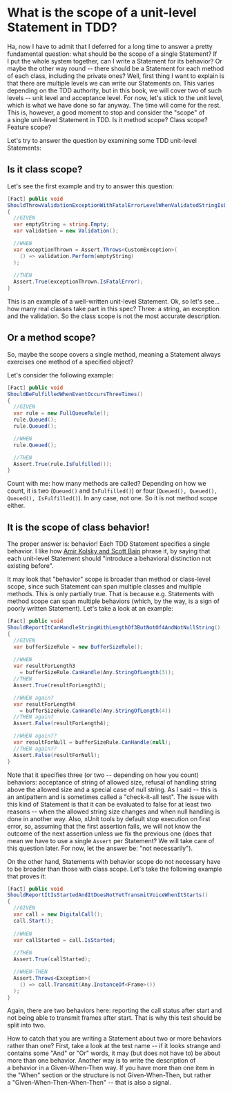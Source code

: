 What is the scope of a unit-level Statement in TDD?
===================================================

Ha, now I have to admit that I deferred for a long time to answer a pretty fundamental question: what should be the scope of a single Statement? If I put the whole system together, can I write a Statement for its behavior? Or maybe the other way round -- there should be a Statement for each method of each class, including the private ones? Well, first thing I want to explain is that there are multiple levels we can write our Statements on. This varies depending on the TDD authority, but in this book, we will cover two of such levels -- unit level and acceptance level. For now, let's stick to the unit level, which is what we have done so far anyway. The time will come for the rest. This is, however, a good moment to stop and consider the "scope" of a single unit-level Statement in TDD. Is it method scope? Class scope? Feature scope?

Let's try to answer the question by examining some TDD unit-level Statements:

Is it class scope? 
------------------

Let's see the first example and try to answer this question:

```csharp
[Fact] public void
ShouldThrowValidationExceptionWithFatalErrorLevelWhenValidatedStringIsEmpty()
{
  //GIVEN
  var emptyString = string.Empty;
  var validation = new Validation();

  //WHEN
  var exceptionThrown = Assert.Throws<CustomException>(
    () => validation.Perform(emptyString) 
  );
  
  //THEN
  Assert.True(exceptionThrown.IsFatalError);
}
```

This is an example of a well-written unit-level Statement. Ok, so let's see... how many real classes take part in this spec? Three: a string, an exception and the validation. So the class scope is not the most accurate description.

Or a method scope?
------------------

So, maybe the scope covers a single method, meaning a Statement always exercises one method of a specified object?

Let's consider the following example:

```csharp
[Fact] public void 
ShouldBeFulfilledWhenEventOccursThreeTimes()
{
  //GIVEN
  var rule = new FullQueueRule();
  rule.Queued();
  rule.Queued();

  //WHEN
  rule.Queued();

  //THEN
  Assert.True(rule.IsFulfilled());
}
```

Count with me: how many methods are called? Depending on how we count, it is two (`Queued()` and `IsFulfilled()`) or four (`Queued(), Queued(), Queued(), IsFulfilled()`). In any case, not one. So it is not method scope either.

It is the scope of class behavior!
----------------------------------

The proper answer is: behavior! Each TDD Statement specifies a single behavior. I like how [Amir Kolsky and Scott Bain](http://www.sustainabletdd.com/) phrase it, by saying that each unit-level Statement should "introduce a behavioral distinction not existing before".

It may look that "behavior" scope is broader than method or class-level scope, since such Statement can span multiple classes and multiple methods. This is only partially true. That is because e.g. Statements with method scope can span multiple behaviors (which, by the way, is a sign of poorly written Statement). Let's take a look at an example:

```csharp
[Fact] public void 
ShouldReportItCanHandleStringWithLengthOf3ButNotOf4AndNotNullString()
{
  //GIVEN
  var bufferSizeRule = new BufferSizeRule();
  
  //WHEN
  var resultForLength3 
    = bufferSizeRule.CanHandle(Any.StringOfLength(3));
  //THEN
  Assert.True(resultForLength3);

  //WHEN again?
  var resultForLength4 
    = bufferSizeRule.CanHandle(Any.StringOfLength(4))
  //THEN again?
  Assert.False(resultForLength4);

  //WHEN again??
  var resultForNull = bufferSizeRule.CanHandle(null);
  //THEN again??
  Assert.False(resultForNull);
}
```

Note that it specifies three (or two -- depending on how you count) behaviors: acceptance of string of allowed size, refusal of handling string above the allowed size and a special case of null string. As I said -- this is an antipattern and is sometimes called a "check-it-all test". The issue with this kind of Statement is that it can be evaluated to false for at least two reasons -- when the allowed string size changes and when null handling is done in another way. Also, xUnit tools by default stop execution on first error, so, assuming that the first assertion fails, we will not know the outcome of the next assertion unless we fix the previous one (does that mean we have to use a single `Assert` per Statement? We will take care of this question later. For now, let the answer be: "not necessarily").

On the other hand, Statements with behavior scope do not necessary have to be broader than those with class scope. Let's take the following example that proves it:

```csharp
[Fact] public void
ShouldReportItIsStartedAndItDoesNotYetTransmitVoiceWhenItStarts()
{
  //GIVEN
  var call = new DigitalCall();
  call.Start();
 
  //WHEN
  var callStarted = call.IsStarted;
  
  //THEN
  Assert.True(callStarted);

  //WHEN-THEN
  Assert.Throws<Exception>(
    () => call.Transmit(Any.InstanceOf<Frame>())
  );
}
```

Again, there are two behaviors here: reporting the call status after start and not being able to transmit frames after start. That is why this test should be split into two.

How to catch that you are writing a Statement about two or more behaviors rather than one? First, take a look at the test name -- if it looks strange and contains some "And" or "Or" words, it may (but does not have to) be about more than one behavior. Another way is to write the description of a behavior in a Given-When-Then way. If you have more than one item in the "When" section or the structure is not Given-When-Then, but rather a "Given-When-Then-When-Then" -- that is also a signal.

